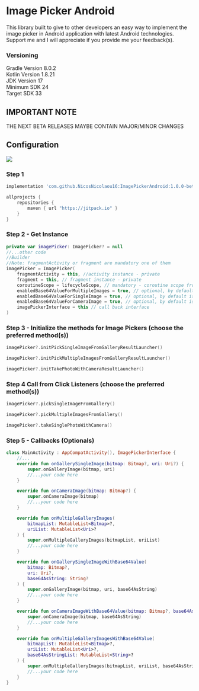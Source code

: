 # Image Picker Android

This library built to give to other developers an easy way to implement the image picker in Android
application with latest Android technologies.
Support me and I will appreciate if you provide me your feedback(s).

### Versioning

Gradle Version 8.0.2 <br />
Kotlin Version 1.8.21 <br />
JDK Version 17 <br />
Minimum SDK 24 <br />
Target SDK 33 <br />

## IMPORTANT NOTE

THE NEXT BETA RELEASES MAYBE CONTAIN MAJOR/MINOR CHANGES

## Configuration

[![](https://jitpack.io/v/NicosNicolaou16/ImagePickerAndroid.svg)](https://jitpack.io/#NicosNicolaou16/ImagePickerAndroid)

### Step 1

```Groovy
implementation 'com.github.NicosNicolaou16:ImagePickerAndroid:1.0.0-beta2'
```

```Groovy
allprojects {
    repositories {
        maven { url "https://jitpack.io" }
    }
}
```

### Step 2 - Get Instance

```Kotlin
private var imagePicker: ImagePicker? = null
//...other code
//Builder
//Note: fragmentActivity or fragment are mandatory one of them
imagePicker = ImagePicker(
    fragmentActivity = this, //activity instance - private
    fragment = this, // fragment instance - private
    coroutineScope = lifecycleScope, // mandatory - coroutine scope from activity or fragment - private
    enabledBase64ValueForMultipleImages = true, // optional, by default is false - private
    enabledBase64ValueForSingleImage = true, // optional, by default is false - private
    enabledBase64ValueForCameraImage = true, // optional, by default is false - private
    imagePickerInterface = this // call back interface
)
```

### Step 3 - Initialize the methods for Image Pickers (choose the preferred method(s))

```Kotlin
imagePicker?.initPickSingleImageFromGalleryResultLauncher()

imagePicker?.initPickMultipleImagesFromGalleryResultLauncher()

imagePicker?.initTakePhotoWithCameraResultLauncher()
```

### Step 4 Call from Click Listeners (choose the preferred method(s))

```Kotlin
imagePicker?.pickSingleImageFromGallery()

imagePicker?.pickMultipleImagesFromGallery()

imagePicker?.takeSinglePhotoWithCamera()
```

### Step 5 - Callbacks (Optionals)

```Kotlin
class MainActivity : AppCompatActivity(), ImagePickerInterface {
    //...
    override fun onGallerySingleImage(bitmap: Bitmap?, uri: Uri?) {
        super.onGalleryImage(bitmap, uri)
        //...your code here
    }

    override fun onCameraImage(bitmap: Bitmap?) {
        super.onCameraImage(bitmap)
        //...your code here
    }

    override fun onMultipleGalleryImages(
        bitmapList: MutableList<Bitmap>?,
        uriList: MutableList<Uri>?
    ) {
        super.onMultipleGalleryImages(bitmapList, uriList)
        //...your code here
    }

    override fun onGallerySingleImageWithBase64Value(
        bitmap: Bitmap?,
        uri: Uri?,
        base64AsString: String?
    ) {
        super.onGalleryImage(bitmap, uri, base64AsString)
        //...your code here
    }

    override fun onCameraImageWithBase64Value(bitmap: Bitmap?, base64AsString: String?) {
        super.onCameraImage(bitmap, base64AsString)
        //...your code here
    }

    override fun onMultipleGalleryImagesWithBase64Value(
        bitmapList: MutableList<Bitmap>?,
        uriList: MutableList<Uri>?,
        base64AsStringList: MutableList<String>?
    ) {
        super.onMultipleGalleryImages(bitmapList, uriList, base64AsStringList)
        //...your code here
    }
}
```